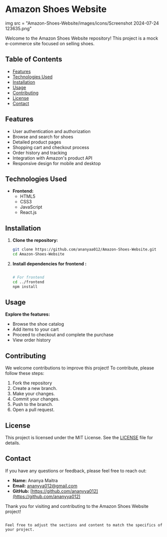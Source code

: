 
# Amazon Shoes Website
img src = "Amazon-Shoes-Website/images/icons/Screenshot 2024-07-24 123635.png"

Welcome to the Amazon Shoes Website repository! This project is a mock e-commerce site focused on selling shoes. 

## Table of Contents

- [Features](#features)
- [Technologies Used](#technologies-used)
- [Installation](#installation)
- [Usage](#usage)
- [Contributing](#Contributing)
- [License](#license)
- [Contact](#contact)

## Features

- User authentication and authorization
- Browse and search for shoes
- Detailed product pages
- Shopping cart and checkout process
- Order history and tracking
- Integration with Amazon's product API
- Responsive design for mobile and desktop

## Technologies Used

- **Frontend:**
  - HTML5
  - CSS3
  - JavaScript
  - React.js

## Installation

1. **Clone the repository:**
   ```bash
   git clone https://github.com/ananyaa012/Amazon-Shoes-Website.git
   cd Amazon-Shoes-Website
   ```

2. **Install dependencies for frontend :**
   ```bash

   # For frontend
   cd ../frontend
   npm install
   ```


## Usage


 **Explore the features:**
   - Browse the shoe catalog
   - Add items to your cart
   - Proceed to checkout and complete the purchase
   - View order history

## Contributing

We welcome contributions to improve this project! To contribute, please follow these steps:

1. Fork the repository
2. Create a new branch.
3. Make your changes.
4. Commit your changes.
5. Push to the branch.
6. Open a pull request.

## License

This project is licensed under the MIT License. See the [LICENSE](LICENSE) file for details.

## Contact

If you have any questions or feedback, please feel free to reach out:

- **Name:** Ananya Maitra
- **Email:** [ananyya012@gmail.com](ananyya012@gmail.com)
- **GitHub:** [https://github.com/ananyya012](https://github.com/ananyya012)

Thank you for visiting and contributing to the Amazon Shoes Website project!
```

Feel free to adjust the sections and content to match the specifics of your project.
